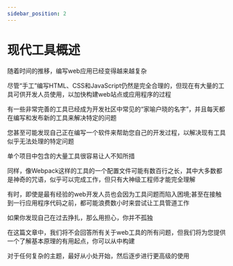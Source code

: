 ```yaml
---
sidebar_position: 2
---
```


# 现代工具概述

随着时间的推移，编写web应用已经变得越来越复杂

尽管“手工”编写HTML、CSS和JavaScript仍然是完全合理的，但现在有大量的工具可供开发人员使用，以加快构建web站点或应用程序的过程

有一些非常完善的工具已经成为开发社区中常见的“家喻户晓的名字”，并且每天都在编写和发布新的工具来解决特定的问题

您甚至可能发现自己正在编写一个软件来帮助您自己的开发过程，以解决现有工具似乎无法处理的特定问题

单个项目中包含的大量工具很容易让人不知所措

同样，像Webpack这样的工具的一个配置文件可能有数百行之长，其中大多数都是神奇的咒语，似乎可以完成工作，但只有大神级工程师才能完全理解

有时，即使是最有经验的web开发人员也会因为工具问题而陷入困境;甚至在接触到一行应用程序代码之前，都可能浪费数小时来尝试让工具管道工作

如果你发现自己在过去挣扎，那么用担心，你并不孤独

在这篇文章中，我们将不会回答所有关于web工具的所有问题，但我们将为您提供一个了解基本原理的有用起点，你可以从中构建

对于任何复杂的主题，最好从小处开始，然后逐步进行更高级的使用